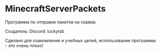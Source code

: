 # MinecraftServerPackets
Программа по отправке пакетов на сервер

Создатель:
Discord: luckytsb

Сделано для озакомления и учебных целей, использование программы - это очень плохо!
